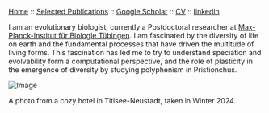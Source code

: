 [Home](index.md) :: [Selected Publications](pub.md) :: [Google Scholar](https://scholar.google.com/citations?user=H-9OPuIAAAAJ&hl=en) :: [CV](Hadiseh_Safdari_CV.pdf) :: [linkedin](https://linkedin.com/in/hadiseh-safdari-238540153) 

I am an evolutionary biologist, currently a Postdoctoral researcher at
[Max-Planck-Institut für Biologie Tübingen](). I am fascinated by the diversity of
life on earth and the fundamental processes that have driven the multitude
of living forms. This fascination has led me to try to understand
speciation and evolvability form a computational perspective, and the role
of plasticity in the emergence of diversity by studying polyphenism in
Pristionchus.

![Image](./figures/scene.jpg)

A photo from a cozy hotel in Titisee-Neustadt, taken in Winter 2024.